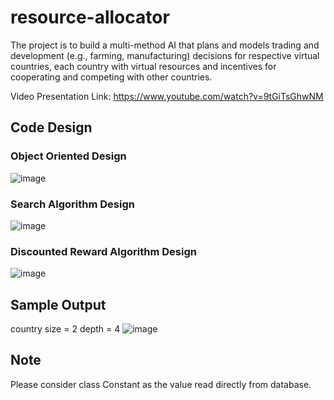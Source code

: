 # resource-allocator
The project is to build a multi-method AI that plans and models trading and development (e.g., farming, manufacturing) decisions for respective virtual countries, each country with virtual resources and incentives for cooperating and competing with other countries.

Video Presentation Link: https://www.youtube.com/watch?v=9tGiTsGhwNM

## Code Design

### Object Oriented Design
![image](https://user-images.githubusercontent.com/34231820/163538251-49e57fb6-9c95-4432-a1d4-c906d9680cd8.png)

### Search Algorithm Design
![image](https://user-images.githubusercontent.com/34231820/163538567-5428e8a2-6c6b-4c99-84b8-e3ace148587a.png)

### Discounted Reward Algorithm Design
![image](https://user-images.githubusercontent.com/34231820/163538528-f4a3fc06-b7b4-4970-9506-099bafaf9b01.png)

## Sample Output
country size = 2
depth = 4
![image](https://user-images.githubusercontent.com/34231820/163538347-8d1cdbf5-d4ca-489c-b145-f6137ddf874f.png)

## Note
Please consider class Constant as the value read directly from database.
